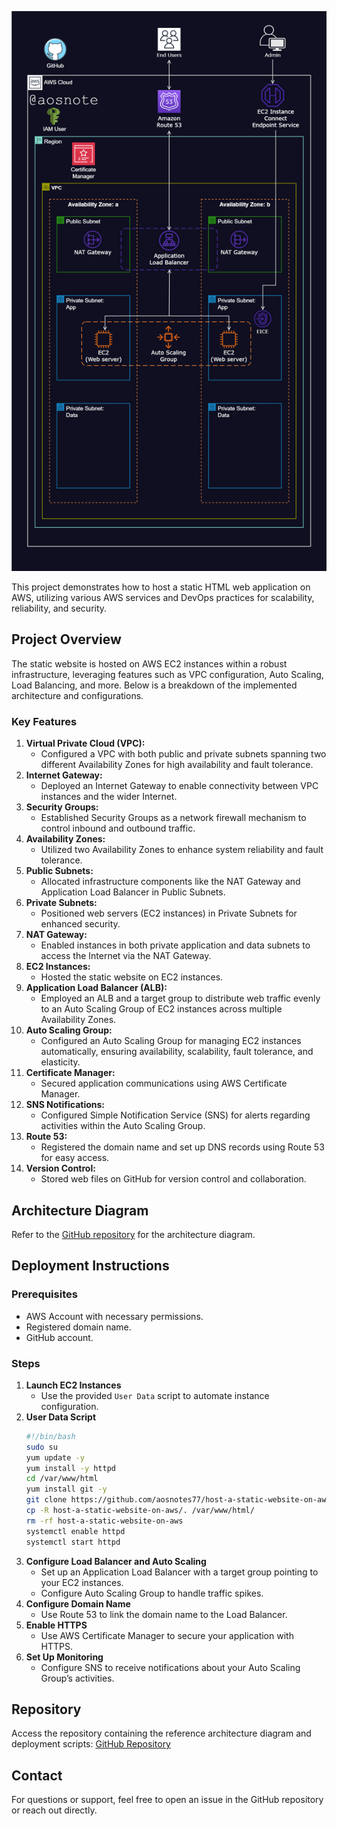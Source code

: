 ![Alt text](/Host_a_Static_Website_on_AWS.png)

This project demonstrates how to host a static HTML web application on AWS, utilizing various AWS services and DevOps practices for scalability, reliability, and security.

## Project Overview
The static website is hosted on AWS EC2 instances within a robust infrastructure, leveraging features such as VPC configuration, Auto Scaling, Load Balancing, and more. Below is a breakdown of the implemented architecture and configurations.

### Key Features
1. **Virtual Private Cloud (VPC):**
   - Configured a VPC with both public and private subnets spanning two different Availability Zones for high availability and fault tolerance.
2. **Internet Gateway:**
   - Deployed an Internet Gateway to enable connectivity between VPC instances and the wider Internet.
3. **Security Groups:**
   - Established Security Groups as a network firewall mechanism to control inbound and outbound traffic.
4. **Availability Zones:**
   - Utilized two Availability Zones to enhance system reliability and fault tolerance.
5. **Public Subnets:**
   - Allocated infrastructure components like the NAT Gateway and Application Load Balancer in Public Subnets.
6. **Private Subnets:**
   - Positioned web servers (EC2 instances) in Private Subnets for enhanced security.
7. **NAT Gateway:**
   - Enabled instances in both private application and data subnets to access the Internet via the NAT Gateway.
8. **EC2 Instances:**
   - Hosted the static website on EC2 instances.
9. **Application Load Balancer (ALB):**
   - Employed an ALB and a target group to distribute web traffic evenly to an Auto Scaling Group of EC2 instances across multiple Availability Zones.
10. **Auto Scaling Group:**
    - Configured an Auto Scaling Group for managing EC2 instances automatically, ensuring availability, scalability, fault tolerance, and elasticity.
11. **Certificate Manager:**
    - Secured application communications using AWS Certificate Manager.
12. **SNS Notifications:**
    - Configured Simple Notification Service (SNS) for alerts regarding activities within the Auto Scaling Group.
13. **Route 53:**
    - Registered the domain name and set up DNS records using Route 53 for easy access.
14. **Version Control:**
    - Stored web files on GitHub for version control and collaboration.

## Architecture Diagram
Refer to the [GitHub repository](https://github.com/aosnotes77/host-a-static-website-on-aws) for the architecture diagram.

## Deployment Instructions
### Prerequisites
- AWS Account with necessary permissions.
- Registered domain name.
- GitHub account.
### Steps
1. **Launch EC2 Instances**
   - Use the provided `User Data` script to automate instance configuration.
2. **User Data Script**
   ```bash
   #!/bin/bash
   sudo su
   yum update -y
   yum install -y httpd
   cd /var/www/html
   yum install git -y
   git clone https://github.com/aosnotes77/host-a-static-website-on-aws.git
   cp -R host-a-static-website-on-aws/. /var/www/html/
   rm -rf host-a-static-website-on-aws
   systemctl enable httpd
   systemctl start httpd
   ```
3. **Configure Load Balancer and Auto Scaling**
   - Set up an Application Load Balancer with a target group pointing to your EC2 instances.
   - Configure Auto Scaling Group to handle traffic spikes.
4. **Configure Domain Name**
   - Use Route 53 to link the domain name to the Load Balancer.
5. **Enable HTTPS**
   - Use AWS Certificate Manager to secure your application with HTTPS.
6. **Set Up Monitoring**
   - Configure SNS to receive notifications about your Auto Scaling Group’s activities.

## Repository
Access the repository containing the reference architecture diagram and deployment scripts: [GitHub Repository](https://github.com/aosnotes77/host-a-static-website-on-aws)

## Contact
For questions or support, feel free to open an issue in the GitHub repository or reach out directly.





